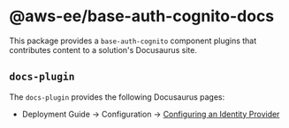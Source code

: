 # @aws-ee/base-auth-cognito-docs

This package provides a `base-auth-cognito` component plugins that contributes content to a solution's Docusaurus site.

## `docs-plugin`

The `docs-plugin` provides the following Docusaurus pages:

- Deployment Guide -> Configuration -> [Configuring an Identity Provider](./lib/docs/pages/deployment/configuration/auth/configuring_idp.md)
